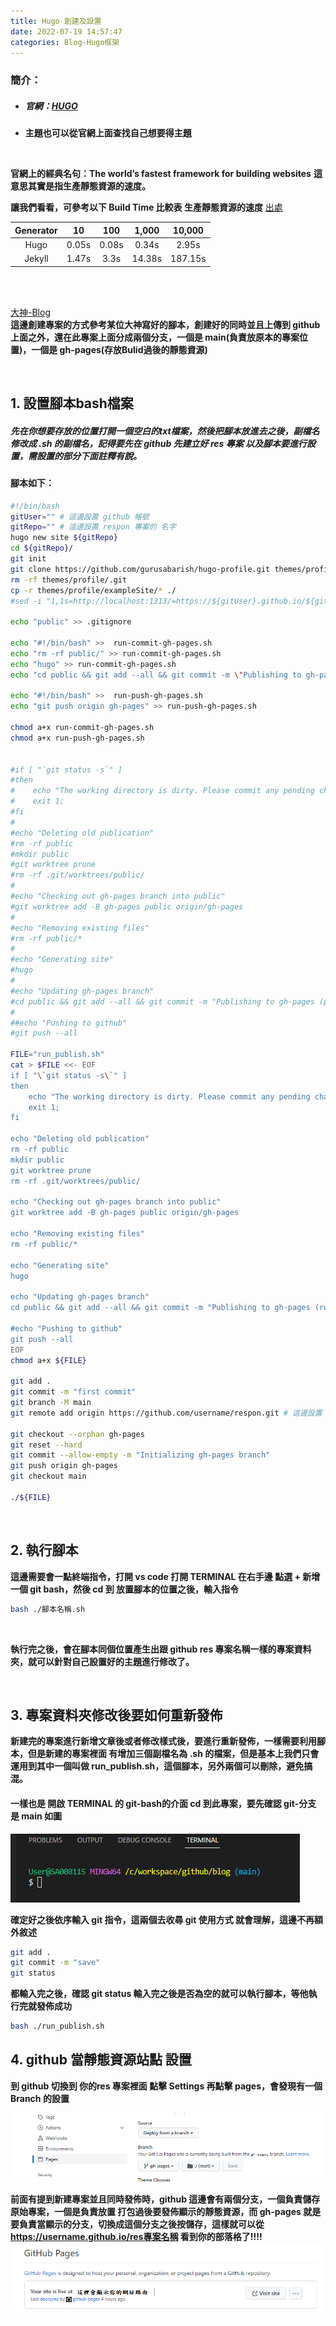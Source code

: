 ```yaml
---
title: Hugo 創建及設置
date: 2022-07-19 14:57:47
categories: Blog-Hugo框架
---
```


### **簡介：**

+ ##### **官網：[HUGO](https://gohugo.io/)**
+ **主題也可以從官網上面查找自己想要得主題**

<br>

**官網上的經典名句：The world’s fastest framework for building websites**
**這意思其實是指生產靜態資源的速度。**

**讓我們看看，可參考以下 Build Time 比較表 生產靜態資源的速度** [出處](https://forestry.io/blog/hugo-vs-jekyll-benchmark/)

|Generator|10    |100	|1,000	|10,000 |
| :-----: | :--: |:----:|:-----:|:----: |
|Hugo     |0.05s |0.08s	|0.34s  |2.95s  |
|Jekyll   |1.47s |3.3s  |14.38s |187.15s|

<br>
<br>

[大神-Blog](https://tigernaxojr.github.io/blog/#home)
<br>
**這邊創建專案的方式參考某位大神寫好的腳本，創建好的同時並且上傳到 github 上面之外，還在此專案上面分成兩個分支，一個是 main(負責放原本的專案位置)，一個是 gh-pages(存放Bulid過後的靜態資源)**

<br>

## **1. 設置腳本bash檔案**

##### **先在你想要存放的位置打開一個空白的txt檔案，然後把腳本放進去之後，副檔名修改成 .sh 的副檔名，記得要先在 github 先建立好 res 專案 以及腳本要進行設置，需設置的部分下面註釋有說。**

#### **腳本如下：**
```bash
#!/bin/bash
gitUser="" # 這邊設置 github 帳號
gitRepo="" # 這邊設置 respon 專案的 名字 
hugo new site ${gitRepo}
cd ${gitRepo}/
git init
git clone https://github.com/gurusabarish/hugo-profile.git themes/profile #這邊設置 需要使用到的主題的 github
rm -rf themes/profile/.git
cp -r themes/profile/exampleSite/* ./
#sed -i "1,1s=http://localhost:1313/=https://${gitUser}.github.io/${gitRepo}/=g" config.toml

echo "public" >> .gitignore

echo "#!/bin/bash" >>  run-commit-gh-pages.sh
echo "rm -rf public/" >> run-commit-gh-pages.sh
echo "hugo" >> run-commit-gh-pages.sh
echo "cd public && git add --all && git commit -m \"Publishing to gh-pages\" && cd .." >> run-commit-gh-pages.sh

echo "#!/bin/bash" >>  run-push-gh-pages.sh
echo "git push origin gh-pages" >> run-push-gh-pages.sh

chmod a+x run-commit-gh-pages.sh
chmod a+x run-push-gh-pages.sh


#if [ "`git status -s`" ]
#then
#    echo "The working directory is dirty. Please commit any pending changes."
#    exit 1;
#fi
#
#echo "Deleting old publication"
#rm -rf public
#mkdir public
#git worktree prune
#rm -rf .git/worktrees/public/
#
#echo "Checking out gh-pages branch into public"
#git worktree add -B gh-pages public origin/gh-pages
#
#echo "Removing existing files"
#rm -rf public/*
#
#echo "Generating site"
#hugo
#
#echo "Updating gh-pages branch"
#cd public && git add --all && git commit -m "Publishing to gh-pages (publish.sh)"
#
##echo "Pushing to github"
#git push --all

FILE="run_publish.sh"
cat > $FILE <<- EOF
if [ "\`git status -s\`" ]
then
    echo "The working directory is dirty. Please commit any pending changes."
    exit 1;
fi

echo "Deleting old publication"
rm -rf public
mkdir public
git worktree prune
rm -rf .git/worktrees/public/

echo "Checking out gh-pages branch into public"
git worktree add -B gh-pages public origin/gh-pages

echo "Removing existing files"
rm -rf public/*

echo "Generating site"
hugo

echo "Updating gh-pages branch"
cd public && git add --all && git commit -m "Publishing to gh-pages (run_publish.sh)"

#echo "Pushing to github"
git push --all
EOF
chmod a+x ${FILE}

git add .
git commit -m "first commit"
git branch -M main
git remote add origin https://github.com/username/respon.git # 這邊設置 respon專案 的 clone 網址

git checkout --orphan gh-pages
git reset --hard
git commit --allow-empty -m "Initializing gh-pages branch"
git push origin gh-pages
git checkout main

./${FILE}
```

<br>

## **2. 執行腳本**

**這邊需要會一點終端指令，打開 vs code 打開 TERMINAL 在右手邊 點選 + 新增一個 git bash，然後 cd  到 放置腳本的位置之後，輸入指令** 
```bash
bash ./腳本名稱.sh
```

<br>

**執行完之後，會在腳本同個位置產生出跟 github res 專案名稱一樣的專案資料夾，就可以針對自己設置好的主題進行修改了。** 

<br>

## **3. 專案資料夾修改後要如何重新發佈**

**新建完的專案進行新增文章後或者修改樣式後，要進行重新發佈，一樣需要利用腳本，但是新建的專案裡面 有增加三個副檔名為 .sh 的檔案，但是基本上我們只會運用到其中一個叫做 run_publish.sh，這個腳本，另外兩個可以刪除，避免搞混。**

#### **一樣也是 開啟 TERMINAL 的 git-bash的介面 cd 到此專案，要先確認 git-分支 是 main 如圖**
![](git_main.png)

**確定好之後依序輸入 git 指令，這兩個去收尋 git 使用方式 就會理解，這邊不再額外敘述**
```bash
git add . 
git commit -m "save"
git status
```

**都輸入完之後，確認 git status 輸入完之後是否為空的就可以執行腳本，等他執行完就發佈成功**
```bash
bash ./run_publish.sh
```

## **4. github 當靜態資源站點 設置**
**到 github 切換到 你的res 專案裡面 點擊 Settings 再點擊 pages，會發現有一個 Branch 的設置**

![](git_pages.png)

**前面有提到新建專案並且同時發佈時，github 這邊會有兩個分支，一個負責儲存 原始專案，一個是負責放置 打包過後要發佈顯示的靜態資源，而 gh-pages 就是要負責當顯示的分支，切換成這個分支之後按儲存，這樣就可以從 https://username.github.io/res專案名稱 看到你的部落格了!!!!**
![](github_url.png)
